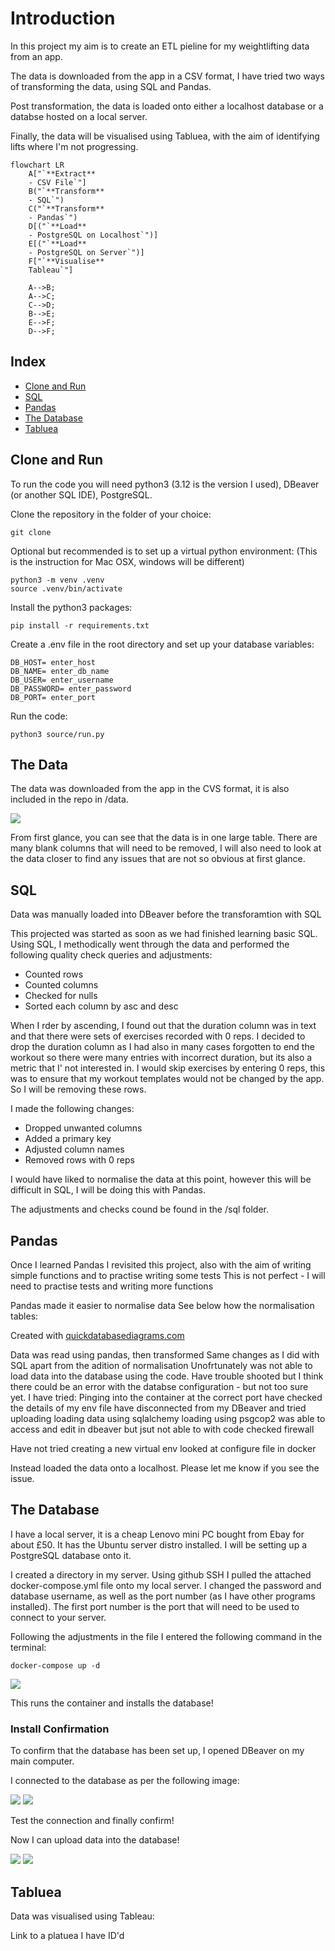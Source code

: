 # Introduction

In this project my aim is to create an ETL pieline for my weightlifting data from an app. 

The data is downloaded from the app in a CSV format, I have tried two ways of transforming the data, using SQL and Pandas. 

Post transformation, the data is loaded onto either a localhost database or a databse hosted on a local server.

Finally, the data will be visualised using Tabluea, with the aim of identifying lifts where I'm not progressing.

```mermaid
flowchart LR
    A["`**Extract**
    - CSV File`"]
    B("`**Transform**
    - SQL`")
    C("`**Transform**
    - Pandas`")
    D[("`**Load**
    - PostgreSQL on Localhost`")]
    E[("`**Load**
    - PostgreSQL on Server`")]
    F["`**Visualise**
    Tableau`"]
    
    A-->B;
    A-->C;
    C-->D;
    B-->E;
    E-->F;
    D-->F;
```

## Index
- [Clone and Run](#clone-and-run)
- [SQL](#sql)
- [Pandas](#pandas)
- [The Database](#the-database)
- [Tabluea](#tabluea)

## Clone and Run

To run the code you will need python3 (3.12 is the version I used), DBeaver (or another SQL IDE), PostgreSQL.


Clone the repository in the folder of your choice:
```git
git clone
```


Optional but recommended is to set up a virtual python environment:
(This is the instruction for Mac OSX, windows will be different)
```terminal
python3 -m venv .venv 
source .venv/bin/activate
```


Install the python3 packages:
```terminal
pip install -r requirements.txt
```


Create a .env file in the root directory and set up your database variables:
```env
DB_HOST= enter_host
DB_NAME= enter_db_name
DB_USER= enter_username
DB_PASSWORD= enter_password
DB_PORT= enter_port
```


Run the code:
```terminal
python3 source/run.py
```


## The Data
The data was downloaded from the app in the CVS format, it is also included in the repo in /data.

![](img/img6.png)

From first glance, you can see that the data is in one large table. There are many blank columns that will need to be removed, I will also need to look at the data closer to find any issues that are not so obvious at first glance.


## SQL

Data was manually loaded into DBeaver before the transforamtion with SQL 

This projected was started as soon as we had finished learning basic SQL. Using SQL, I methodically went through the data and performed the following quality check queries and adjustments:
- Counted rows
- Counted columns
- Checked for nulls
- Sorted each column by asc and desc

When I rder by ascending, I found out that the duration column was in text and that there were sets of exercises recorded with 0 reps. 
I decided to drop the duration column as I had also in many cases forgotten to end the workout so there were many entries with incorrect duration, but its also a metric that I' not interested in. 
I would skip exercises by entering 0 reps, this was to ensure that my workout templates would not be changed by the app. So I will be removing these rows.

I made the following changes:
- Dropped unwanted columns
- Added a primary key
- Adjusted column names
- Removed rows with 0 reps

I would have liked to normalise the data at this point, however this will be difficult in SQL, I will be doing this with Pandas.

The adjustments and checks cound be found in the /sql folder.

## Pandas

Once I learned Pandas I revisited this project, also with the aim of writing simple functions and to practise writing some tests
This is not perfect - I will need to practise tests and writing more functions 

Pandas made it easier to normalise data 
See below how the normalisation tables:


Created with [quickdatabasediagrams.com](https://app.quickdatabasediagrams.com/#/)

Data was read using pandas, then transformed
Same changes as I did with SQL apart from the adition of normalisation
Unofrtunately was not able to load data into the database using the code. Have trouble shooted but I think there could be an error with the databse configuration - but not too sure yet.
I have tried:
Pinging into the container at the correct port
have checked the details of my env file 
have disconnected from my DBeaver and tried uploading
loading data using sqlalchemy 
loading using psgcop2
was able to access and edit in dbeaver but jsut not able to with code
checked firewall 

Have not tried creating a new virtual env
looked at configure file in docker


Instead loaded the data onto a localhost. 
Please let me know if you see the issue.



## The Database
I have a local server, it is a cheap Lenovo mini PC bought from Ebay for about £50. It has the  Ubuntu server distro installed. 
I will be setting up a PostgreSQL database onto it.

I created a directory in my server. 
Using github SSH I pulled the attached docker-compose.yml file onto my local server.
I changed the password and database username, as well as the port number (as I have other programs installed). 
The first port number is the port that will need to be used to connect to your server. 

Following the adjustments in the file I entered the following command in the terminal: 

```terminal
docker-compose up -d 
```
![](img/img1.png)


This runs the container and installs the database!

### Install Confirmation

To confirm that the database has been set up, I opened DBeaver on my main computer. 

I connected to the database as per the following image:

![](img/img2.png)
![](img/img3.png)

Test the connection and finally confirm! 

Now I can upload data into the database!

![](img/img4.png)
![](img/img5.png)


## Tabluea
Data was visualised using Tableau: 

Link to a platuea I have ID'd

